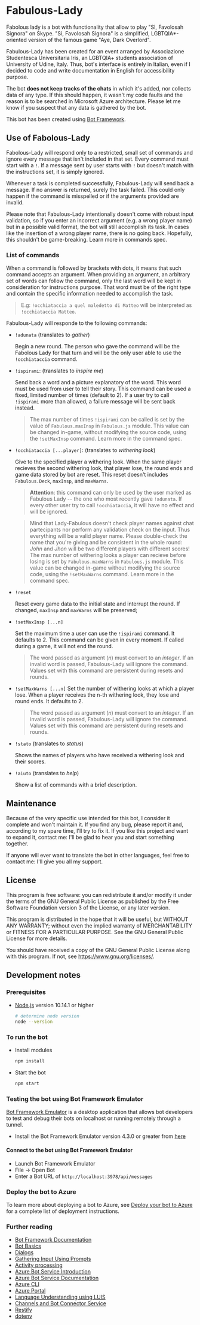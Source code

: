 # Fabulous-Lady

Fabolous lady is a bot with functionality that allow to play &#34;Sì, Favolosah Signora&#34; on Skype. "Sì, Favolosah Signora" is a simplified, LGBTQIA*-oriented version of the famous game "Aye, Dark Overlord".

Fabulous-Lady has been created for an event arranged by Associazione Studentesca Universitaria Iris, an LGBTQIA+ students association of University of Udine, Italy. Thus, bot's interface is entirely in Italian, even if I decided to code and write documentation in English for accessibility purpose.

The bot **does not keep tracks of the chats** in which it's added, nor collects data of any type. If this should happen, it wasn't my code faults and the reason is to be searched in Microsoft Azure architecture. Please let me know if you suspect that any data is gathered by the bot.

This bot has been created using [Bot Framework](https://dev.botframework.com).

## Use of Fabolous-Lady

Fabolous-Lady will respond only to a restricted, small set of commands and ignore every message that isn't included in that set. Every command must start with a `!`. If a message sent by user starts with `!` but doesn't match with the instructions set, it is simply ignored.

Whenever a task is completed successfully, Fabulous-Lady will send back a message. If no answer is returned, surely the task failed. This could only happen if the command is misspelled or if the arguments provided are invalid.

Please note that Fabulous-Lady intentionally doesn't come with robust input validation, so if you enter an incorrect argument (e.g. a wrong player name) but in a possible valid format, the bot will still accomplish its task. In cases like the insertion of a wrong player name, there is no going back. Hopefully, this shouldn't be game-breaking. Learn more in commands spec.

### List of commands

When a command is followed by brackets with dots, it means that such command accepts an argument. When providing an argument, an arbitrary set of words can follow the command, only the last word will be kept in consideration for instructions purpose. That word must be of the right type and contain the specific information needed to accomplish the task.
> E.g: `!occhiataccia a quel maledetto di Matteo` will be interpreted as `!occhiataccia Matteo`.

Fabulous-Lady will responde to the following commands:

- `!adunata` (translates to *gather*)
  
  Begin a new round. The person who gave the command will be the Fabolous Lady for that turn and will be the only user able to use the `!occhiataccia` command.

- `!ispirami`: (translates to *inspire me*)

  Send back a word and a picture explanatory of the word. This word must be used from user to tell their story. This command can be used a fixed, limited number of times (default to 2). If a user try to call `!ispirami` more than allowed, a failure message will be sent back instead.
  > The max number of times `!ispirami` can be called is set by the value of `Fabulous.maxInsp` in `Fabulous.js` module.
  > This value can be changed in-game, without modifying the source code, using the `!setMaxInsp` command. Learn more in the command spec.

- `!occhiataccia [...player]`: (translates to *withering look*)

  Give to the specified player a withering look. When the same player recieves the second withering look, that player lose, the round ends and game data stored by bot are reset. This reset doesn't includes `Fabulous.Deck`, `maxInsp`, and `maxWarns`.
  >**Attention**: this command can only be used by the user marked as Fabulous Lady -- the one who most recently gave `!adunata`. If every other user try to call `!occhiataccia`, it will have no effect and will be ignored.

  > Mind that Lady-Fabulous doesn't check player names against chat partecipants nor perform any validation check on the input. Thus everything will be a valid player name. Please double-check the name that you're giving and be consistent in the whole round: *John* and *Jhon* will be two different players with different scores!  
  >The max number of withering looks a player can recieve before losing is set by `Fabulous.maxWarns` in `Fabulous.js` module. 
  >This value can be changed in-game without modifying the source code, using the `!setMaxWarns` command. Learn more in the command spec.

- `!reset`

  Reset every game data to the initial state and interrupt the round. If changed, `maxInsp` and `maxWarns` will be preserved;

- `!setMaxInsp [...n]`

  Set the maximum time a user can use the `!ispirami` command. It defaults to 2.
  This command can be given in every moment. If called during a game, it will not end the round.
  > The word passed as argument (*n*) must convert to an *integer*. If an invalid word is passed, Fabulous-Lady will ignore the command.  
  > Values set with this command are persistent during resets and rounds.

- `!setMaxWarns [...n]`
  Set the number of withering looks at which a player lose. When a player receives the n-th withering look, they lose and round ends. It defaults to 2.
  > The word passed as argument (*n*) must convert to an *integer*. If an invalid word is passed, Fabulous-Lady will ignore the command.  
  > Values set with this command are persistent during resets and rounds.

- `!stato` (translates to *status*)

  Shows the names of players who have received a withering look and their scores.

- `!aiuto` (translates to *help*)

  Show a list of commands with a brief description.

## Maintenance

Because of the very specific use intended for this bot, I consider it complete and won't maintain it. If you find any bug, please report it and, according to my spare time, I'll try to fix it. If you like this project and want to expand it, contact me: I'll be glad to hear you and start something together.

If anyone will ever want to translate the bot in other languages, feel free to contact me: I'll give you all my support.

## License

This program is free software: you can redistribute it and/or modify it under the terms of the GNU General Public License as published by the Free Software Foundation version 3 of the License, or any later version.

This program is distributed in the hope that it will be useful, but WITHOUT ANY WARRANTY; without even the implied warranty of MERCHANTABILITY or FITNESS FOR A PARTICULAR PURPOSE.  See the GNU General Public License for more details.

You should have received a copy of the GNU General Public License along with this program.  If not, see <https://www.gnu.org/licenses/>.

## Development notes

### Prerequisites

- [Node.js](https://nodejs.org) version 10.14.1 or higher

    ```bash
    # determine node version
    node --version
    ```

### To run the bot

- Install modules

    ```bash
    npm install
    ```

- Start the bot

    ```bash
    npm start
    ```

### Testing the bot using Bot Framework Emulator

[Bot Framework Emulator](https://github.com/microsoft/botframework-emulator) is a desktop application that allows bot developers to test and debug their bots on localhost or running remotely through a tunnel.

- Install the Bot Framework Emulator version 4.3.0 or greater from [here](https://github.com/Microsoft/BotFramework-Emulator/releases)

#### Connect to the bot using Bot Framework Emulator

- Launch Bot Framework Emulator
- File -> Open Bot
- Enter a Bot URL of `http://localhost:3978/api/messages`

### Deploy the bot to Azure

To learn more about deploying a bot to Azure, see [Deploy your bot to Azure](https://aka.ms/azuredeployment) for a complete list of deployment instructions.


### Further reading

- [Bot Framework Documentation](https://docs.botframework.com)
- [Bot Basics](https://docs.microsoft.com/azure/bot-service/bot-builder-basics?view=azure-bot-service-4.0)
- [Dialogs](https://docs.microsoft.com/en-us/azure/bot-service/bot-builder-concept-dialog?view=azure-bot-service-4.0)
- [Gathering Input Using Prompts](https://docs.microsoft.com/en-us/azure/bot-service/bot-builder-prompts?view=azure-bot-service-4.0)
- [Activity processing](https://docs.microsoft.com/en-us/azure/bot-service/bot-builder-concept-activity-processing?view=azure-bot-service-4.0)
- [Azure Bot Service Introduction](https://docs.microsoft.com/azure/bot-service/bot-service-overview-introduction?view=azure-bot-service-4.0)
- [Azure Bot Service Documentation](https://docs.microsoft.com/azure/bot-service/?view=azure-bot-service-4.0)
- [Azure CLI](https://docs.microsoft.com/cli/azure/?view=azure-cli-latest)
- [Azure Portal](https://portal.azure.com)
- [Language Understanding using LUIS](https://docs.microsoft.com/en-us/azure/cognitive-services/luis/)
- [Channels and Bot Connector Service](https://docs.microsoft.com/en-us/azure/bot-service/bot-concepts?view=azure-bot-service-4.0)
- [Restify](https://www.npmjs.com/package/restify)
- [dotenv](https://www.npmjs.com/package/dotenv)
